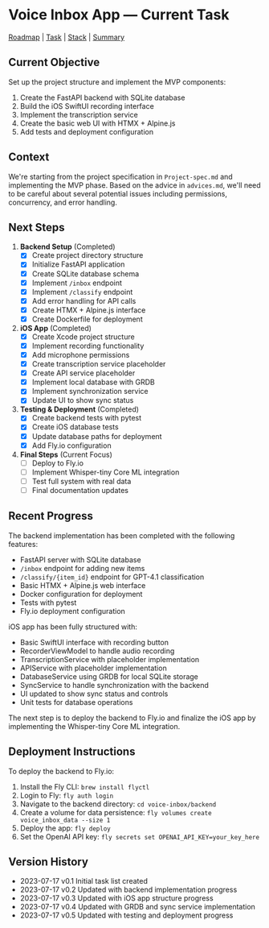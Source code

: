 # Voice Inbox App — Current Task

[Roadmap](projectRoadmap.md) | [Task](currentTask.md) | [Stack](techStack.md) | [Summary](codebaseSummary.md)

## Current Objective

Set up the project structure and implement the MVP components:

1. Create the FastAPI backend with SQLite database
2. Build the iOS SwiftUI recording interface
3. Implement the transcription service
4. Create the basic web UI with HTMX + Alpine.js
5. Add tests and deployment configuration

## Context

We're starting from the project specification in `Project-spec.md` and implementing the MVP phase. Based on the advice in `advices.md`, we'll need to be careful about several potential issues including permissions, concurrency, and error handling.

## Next Steps

1. **Backend Setup** (Completed)
   - [x] Create project directory structure
   - [x] Initialize FastAPI application
   - [x] Create SQLite database schema
   - [x] Implement `/inbox` endpoint
   - [x] Implement `/classify` endpoint
   - [x] Add error handling for API calls
   - [x] Create HTMX + Alpine.js interface
   - [x] Create Dockerfile for deployment

2. **iOS App** (Completed)
   - [x] Create Xcode project structure
   - [x] Implement recording functionality
   - [x] Add microphone permissions
   - [x] Create transcription service placeholder
   - [x] Create API service placeholder
   - [x] Implement local database with GRDB
   - [x] Implement synchronization service
   - [x] Update UI to show sync status

3. **Testing & Deployment** (Completed)
   - [x] Create backend tests with pytest
   - [x] Create iOS database tests
   - [x] Update database paths for deployment
   - [x] Add Fly.io configuration

4. **Final Steps** (Current Focus)
   - [ ] Deploy to Fly.io
   - [ ] Implement Whisper-tiny Core ML integration
   - [ ] Test full system with real data
   - [ ] Final documentation updates

## Recent Progress

The backend implementation has been completed with the following features:
- FastAPI server with SQLite database
- `/inbox` endpoint for adding new items
- `/classify/{item_id}` endpoint for GPT-4.1 classification
- Basic HTMX + Alpine.js web interface
- Docker configuration for deployment
- Tests with pytest
- Fly.io deployment configuration

iOS app has been fully structured with:
- Basic SwiftUI interface with recording button
- RecorderViewModel to handle audio recording
- TranscriptionService with placeholder implementation
- APIService with placeholder implementation
- DatabaseService using GRDB for local SQLite storage
- SyncService to handle synchronization with the backend
- UI updated to show sync status and controls
- Unit tests for database operations

The next step is to deploy the backend to Fly.io and finalize the iOS app by implementing the Whisper-tiny Core ML integration.

## Deployment Instructions

To deploy the backend to Fly.io:

1. Install the Fly CLI: `brew install flyctl`
2. Login to Fly: `fly auth login`
3. Navigate to the backend directory: `cd voice-inbox/backend`
4. Create a volume for data persistence: `fly volumes create voice_inbox_data --size 1`
5. Deploy the app: `fly deploy`
6. Set the OpenAI API key: `fly secrets set OPENAI_API_KEY=your_key_here`

## Version History
- 2023-07-17  v0.1  Initial task list created
- 2023-07-17  v0.2  Updated with backend implementation progress
- 2023-07-17  v0.3  Updated with iOS app structure progress
- 2023-07-17  v0.4  Updated with GRDB and sync service implementation
- 2023-07-17  v0.5  Updated with testing and deployment progress 